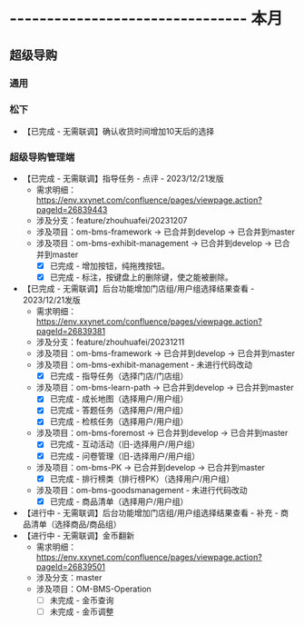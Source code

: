 # -------------------------------- 本月

## 超级导购
### 通用
### 松下
* 【已完成 - 无需联调】确认收货时间增加10天后的选择
### 超级导购管理端
* 【已完成 - 无需联调】指导任务 - 点评 - 2023/12/21发版
  - 需求明细：https://env.xxynet.com/confluence/pages/viewpage.action?pageId=26839443
  - 涉及分支：feature/zhouhuafei/20231207
  - 涉及项目：om-bms-framework -> 已合并到develop -> 已合并到master
  - 涉及项目：om-bms-exhibit-management -> 已合并到develop -> 已合并到master
    - [x] 已完成 - 增加按钮，纯拖拽按钮。
    - [x] 已完成 - 标注，按键盘上的删除键，使之能被删除。
* 【已完成 - 无需联调】后台功能增加门店组/用户组选择结果查看 - 2023/12/21发版
  - 需求明细：https://env.xxynet.com/confluence/pages/viewpage.action?pageId=26839381
  - 涉及分支：feature/zhouhuafei/20231211
  - 涉及项目：om-bms-framework -> 已合并到develop -> 已合并到master
  - 涉及项目：om-bms-exhibit-management - 未进行代码改动
    - [x] 已完成 - 指导任务（选择门店/门店组）
  - 涉及项目：om-bms-learn-path -> 已合并到develop -> 已合并到master
    - [x] 已完成 - 成长地图（选择用户/用户组）
    - [x] 已完成 - 答题任务（选择用户/用户组）
    - [x] 已完成 - 检核任务（选择用户/用户组）
  - 涉及项目：om-bms-foremost -> 已合并到develop -> 已合并到master
    - [x] 已完成 - 互动活动（旧-选择用户/用户组）
    - [x] 已完成 - 问卷管理（旧-选择用户/用户组）
  - 涉及项目：om-bms-PK -> 已合并到develop -> 已合并到master
    - [x] 已完成 - 排行榜类（排行榜PK）（选择用户/用户组）
  - 涉及项目：om-bms-goodsmanagement - 未进行代码改动
    - [x] 已完成 - 商品清单（选择用户/用户组）
* 【进行中 - 无需联调】后台功能增加门店组/用户组选择结果查看 - 补充 - 商品清单（选择商品/商品组）
* 【进行中 - 无需联调】金币翻新
  - 需求明细：https://env.xxynet.com/confluence/pages/viewpage.action?pageId=26839501
  - 涉及分支：master
  - 涉及项目：OM-BMS-Operation
    - [ ] 未完成 - 金币查询
    - [ ] 未完成 - 金币调整
